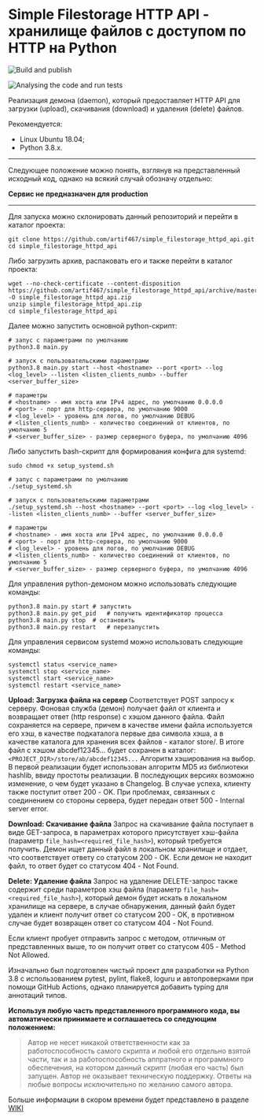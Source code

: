 # Simple Filestorage HTTP API - хранилище файлов с доступом по HTTP на Python

![Build and publish](https://github.com/artif467/simple_filestorage_httpd_api/workflows/Build%20and%20publish/badge.svg?branch=master)

![Analysing the code and run tests](https://github.com/artif467/simple_filestorage_httpapi/workflows/Analysing%20the%20code%20and%20run%20tests/badge.svg?branch=master)

Реализация демона (daemon), который предоставляет HTTP API для загрузки (upload), скачивания (download) и удаления (delete) файлов.

Рекомендуется:
- Linux Ubuntu 18.04;
- Python 3.8.x.

---

Следующее положение можно понять, взглянув на представленный исходный код, однако на всякий случай обозначу отдельно:

**Сервис не предназначен для production**

___

Для запуска можно склонировать данный репозиторий и перейти в каталог проекта:
```
git clone https://github.com/artif467/simple_filestorage_httpd_api.git
cd simple_filestorage_httpd_api
```

Либо загрузить архив, распаковать его и также перейти в каталог проекта:
```
wget --no-check-certificate --content-disposition https://github.com/artif467/simple_filestorage_httpd_api/archive/master.zip -O simple_filestorage_httpd_api.zip
unzip simple_filestorage_httpd_api.zip
cd simple_filestorage_httpd_api
```

Далее можно запустить основной python-скрипт:
```
# запус с параметрами по умолчанию 
python3.8 main.py

# запуск с пользовательскими параметрами
python3.8 main.py start --host <hostname> --port <port> --log <log_level> --listen <listen_clients_numb> --buffer <server_buffer_size>

# параметры
# <hostname> - имя хоста или IPv4 адрес, по умолчанию 0.0.0.0
# <port> - порт для http-сервера, по умолчанию 9000
# <log_level> - уровень для логов, по умолчанию DEBUG
# <listen_clients_numb> - количество соединений от клиентов, по умолчанию 5
# <server_buffer_size> - размер серверного буфера, по умолчанию 4096
```

Либо запустить bash-скрипт для формирования конфига для systemd:
```
sudo chmod +x setup_systemd.sh

# запус с параметрами по умолчанию 
./setup_systemd.sh

# запуск с пользовательскими параметрами
./setup_systemd.sh --host <hostname> --port <port> --log <log_level> --listen <listen_clients_numb> --buffer <server_buffer_size>

# параметры
# <hostname> - имя хоста или IPv4 адрес, по умолчанию 0.0.0.0
# <port> - порт для http-сервера, по умолчанию 9000
# <log_level> - уровень для логов, по умолчанию DEBUG
# <listen_clients_numb> - количество соединений от клиентов, по умолчанию 5
# <server_buffer_size> - размер серверного буфера, по умолчанию 4096
```

Для управления python-демоном можно использовать следующие команды:
```
python3.8 main.py start # запустить
python3.8 main.py get_pid   # получить идентификатор процесса
python3.8 main.py stop  # остановить
python3.8 main.py restart   # перезапустить
```

Для управления сервисом systemd можно использовать следующие команды:
```
systemctl status <service_name>
systemctl stop <service_name>
systemctl start <service_name>
systemctl restart <service_name>
```


**Upload: Загрузка файла на сервер**
Соответствует POST запросу к серверу. Фоновая служба (демон) получает файл от клиента и возвращает ответ (http response) с хэшом данного файла. Файл сохраняется на сервере, причем в качестве имени файла используется его хэш, в качестве подкаталога первые два символа хэша, а в качестве каталога для хранения всех файлов - каталог store/. В итоге файл с хэшом abcdef12345... будет сохранен в каталог:
`<PROJECT_DIR>/store/ab/abcdef12345...`
Алгоритм хэширования на выбор. В первой реализации будет использован алгоритм MD5 из библиотеки hashlib, ввиду простоты реализации. В последующих версиях возможно изменение, о чем будет указано в Changelog.
В случае успеха, клиенту также поступит ответ 200 - OK. При проблемах, связанных с соединением со стороны сервера, будет передан ответ 500 - Internal server error.

**Download: Скачивание файла**
Запрос на скачивание файла поступает в виде GET-запроса, в параметрах которого присутствует хэш-файла (параметр `file_hash=<required_file_hash>`), который требуется получить. Демон ищет данный файл в локальном хранилище и отдает, что соответствует ответу со статусом 200 - OK. Если демон не находит файл, то ответ будет со статусом 404 - Not Found.

**Delete: Удаление файла**
Запрос на удаление DELETE-запрос также содержит среди параметров хэш файла (параметр `file_hash=<required_file_hash>`), который демон будет искать в локальном хранилище на сервере, в случае обнаружения, данный файл будет удален и клиент получит ответ со статусом 200 - OK, в противном случае будет возвращен ответ со статусом 404 - Not Found. 

Если клиент пробует отправить запрос с методом, отличным от представленных выше, то он получит ответ со статусом 405 - Method Not Allowed.

Изначально был подготовлен чистый проект для разработки на Python 3.8 с использованием pytest, pylint, flake8, loguru и автопроверками при помощи GitHub Actions, однако планируется добавить typing для аннотаций типов.

**Используя любую часть представленного программного кода, вы автоматически принимаете и соглашаетесь со следующим положением:**
> Автор не несет никакой ответственности как за работоспособность самого скрипта и любой его отдельно взятой части, так и за работоспособность аппратного и программного обеспечения, на котором данный скрипт (любая его часть) был запущен. Автор не оказывает техническую поддержку. Ответы на любые вопросы исключительно по желанию самого автора.


Больше информации в скором времени будет представлено в разделе [WIKI](https://github.com/artif467/simple_filestorage_httpapi/wiki)